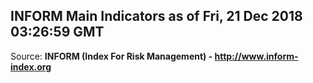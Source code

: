 ## INFORM Main Indicators as of Fri, 21 Dec 2018 03:26:59 GMT

Source: **INFORM (Index For Risk Management) - http://www.inform-index.org**